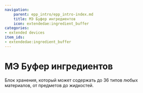 ```yaml
---
navigation:
    parent: epp_intro/epp_intro-index.md
    title: МЭ Буфер ингредиентов
    icon: extendedae:ingredient_buffer
categories:
- extended devices
item_ids:
- extendedae:ingredient_buffer
---
```


# МЭ Буфер ингредиентов

<BlockImage id="extendedae:ingredient_buffer" scale="8"></BlockImage>

Блок хранения, который может содержать до 36 типов любых материалов, от предметов до жидкостей.